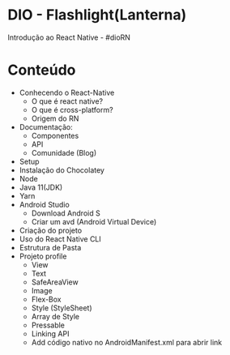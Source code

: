 # DIO - Flashlight(Lanterna)

Introdução ao React Native - #dioRN

# Conteúdo 
- Conhecendo o React-Native
  - O que é react native?
  - O que é cross-platform?
  - Origem do RN
- Documentação: 
  - Componentes
  - API
  - Comunidade (Blog) 
- Setup
- Instalação do Chocolatey
- Node
- Java 11(JDK)
- Yarn
- Android Studio
  - Download Android S
  - Criar um avd (Android Virtual Device)
- Criação do projeto
 - Uso do React Native CLI
 - Estrutura de Pasta
- Projeto profile
  - View 
  - Text
  - SafeAreaView
  - Image
  - Flex-Box
  - Style (StyleSheet)
  - Array de Style
  - Pressable
  - Linking API
  - Add código nativo no AndroidManifest.xml para abrir link    
